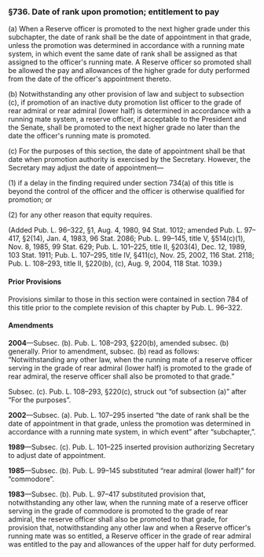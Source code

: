 ### §736. Date of rank upon promotion; entitlement to pay ###

(a) When a Reserve officer is promoted to the next higher grade under this subchapter, the date of rank shall be the date of appointment in that grade, unless the promotion was determined in accordance with a running mate system, in which event the same date of rank shall be assigned as that assigned to the officer's running mate. A Reserve officer so promoted shall be allowed the pay and allowances of the higher grade for duty performed from the date of the officer's appointment thereto.

(b) Notwithstanding any other provision of law and subject to subsection (c), if promotion of an inactive duty promotion list officer to the grade of rear admiral or rear admiral (lower half) is determined in accordance with a running mate system, a reserve officer, if acceptable to the President and the Senate, shall be promoted to the next higher grade no later than the date the officer's running mate is promoted.

(c) For the purposes of this section, the date of appointment shall be that date when promotion authority is exercised by the Secretary. However, the Secretary may adjust the date of appointment—

(1) if a delay in the finding required under section 734(a) of this title is beyond the control of the officer and the officer is otherwise qualified for promotion; or

(2) for any other reason that equity requires.

(Added Pub. L. 96–322, §1, Aug. 4, 1980, 94 Stat. 1012; amended Pub. L. 97–417, §2(14), Jan. 4, 1983, 96 Stat. 2086; Pub. L. 99–145, title V, §514(c)(1), Nov. 8, 1985, 99 Stat. 629; Pub. L. 101–225, title II, §203(4), Dec. 12, 1989, 103 Stat. 1911; Pub. L. 107–295, title IV, §411(c), Nov. 25, 2002, 116 Stat. 2118; Pub. L. 108–293, title II, §220(b), (c), Aug. 9, 2004, 118 Stat. 1039.)

#### Prior Provisions ####

Provisions similar to those in this section were contained in section 784 of this title prior to the complete revision of this chapter by Pub. L. 96–322.

#### Amendments ####

**2004**—Subsec. (b). Pub. L. 108–293, §220(b), amended subsec. (b) generally. Prior to amendment, subsec. (b) read as follows: “Notwithstanding any other law, when the running mate of a reserve officer serving in the grade of rear admiral (lower half) is promoted to the grade of rear admiral, the reserve officer shall also be promoted to that grade.”

Subsec. (c). Pub. L. 108–293, §220(c), struck out “of subsection (a)” after “For the purposes”.

**2002**—Subsec. (a). Pub. L. 107–295 inserted “the date of rank shall be the date of appointment in that grade, unless the promotion was determined in accordance with a running mate system, in which event” after “subchapter,”.

**1989**—Subsec. (c). Pub. L. 101–225 inserted provision authorizing Secretary to adjust date of appointment.

**1985**—Subsec. (b). Pub. L. 99–145 substituted “rear admiral (lower half)” for “commodore”.

**1983**—Subsec. (b). Pub. L. 97–417 substituted provision that, notwithstanding any other law, when the running mate of a reserve officer serving in the grade of commodore is promoted to the grade of rear admiral, the reserve officer shall also be promoted to that grade, for provision that, notwithstanding any other law and when a Reserve officer's running mate was so entitled, a Reserve officer in the grade of rear admiral was entitled to the pay and allowances of the upper half for duty performed.